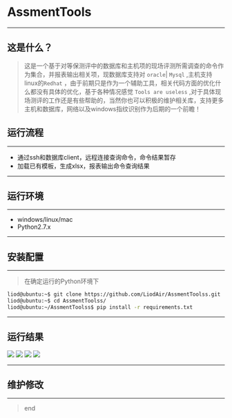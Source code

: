 # AssmentTools
-----
## 这是什么？

>这是一个基于对等保测评中的数据库和主机项的现场评测所需调查的命令作为集合，并报表输出相关项，现数据库支持对 `oracle`| `Mysql` ,主机支持linux的`Redhat` ，由于前期只是作为一个辅助工具，相关代码方面的优化什么都没有具体的优化，基于各种情况感觉  ``Tools are useless`` ,对于具体现场测评的工作还是有些帮助的，当然你也可以积极的维护相关库，支持更多主机和数据库，网络以及windows指纹识别作为后期的一个前瞻！

## 运行流程

---------------------------------
* 通过ssh和数据库client，远程连接查询命令，命令结果暂存
* 加载已有模板，生成xlsx，报表输出命令查询结果

---------------------------------

## 运行环境

-----------------------------------
* windows/linux/mac
* Python2.7.x

----------------------------------

## 安装配置

-----------------------------------

>在确定运行的Python环境下 

```bash
liod@ubuntu:~$ git clone https://github.com/LiodAir/AssmentToolss.git
liod@ubuntu:~$ cd AssmentToolss/
liod@ubuntu:~/AssmentToolss$ pip install -r requirements.txt

```
-------------------------------------------------------------
## 运行结果

![](https://github.com/LiodAir/AssmentToolss/blob/master/images/AssmentTools.png)
![](https://github.com/LiodAir/AssmentToolss/blob/master/images/TIM%E6%88%AA%E5%9B%BE20180402113019.png)
![](https://github.com/LiodAir/AssmentToolss/blob/master/images/TIM%E6%88%AA%E5%9B%BE20180402113236.png)
![](https://github.com/LiodAir/AssmentToolss/blob/master/images/TIM%E6%88%AA%E5%9B%BE20180402113356.png)

--------------------------------------------------------------

## 维护修改

--------------------------------------------------------------

>end



